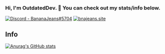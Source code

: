 ### Hi, I'm OutdatedDev. 👋 You can check out my stats/info below.
[![Discord - BananaJeans#5704](https://img.shields.io/badge/Discord-BananaJeans-blue?style=for-the-badge&logo=discord)](http://discordapp.com/users/269514812881502209)
[![bnajeans.site](https://img.shields.io/badge/bnajeans.site-darkblue?style=for-the-badge)](https://bananajns.site)  


## Info
[![Anurag's GitHub stats](https://github-readme-stats.vercel.app/api?username=OutdatedDev)](https://github.com/anuraghazra/github-readme-stats)
